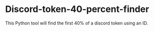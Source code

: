 # Discord-token-40-percent-finder
This Python tool will find the first 40% of a discord token using an ID.
